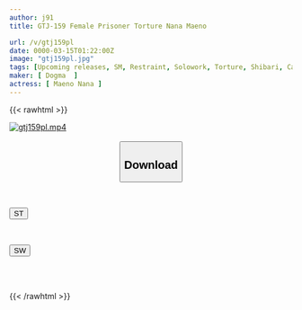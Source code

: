 ```yaml
---
author: j91
title: GTJ-159 Female Prisoner Torture Nana Maeno

url: /v/gtj159pl
date: 0000-03-15T01:22:00Z
image: "gtj159pl.jpg"
tags: [Upcoming releases, SM, Restraint, Solowork, Torture, Shibari, Candle	]
maker: [ Dogma  ]
actress: [ Maeno Nana ]
---
```



{{< rawhtml >}}

<div class="video" data-videoid="pending_link_2.html">
    <a href="javascript:;">
        <img src="/v/gtj159pl/gtj159pl.jpg" width="WIDTH" height="HEIGHT" alt="gtj159pl.mp4" loading="lazy">
    </a>
</div>

<script type="text/javascript" src="https://j91.asia/asset/on-demand-pend.js"></script>

<br>
  <link rel="stylesheet" href="https://j91.asia/asset/bs5.css">
  
  <center>
  <button class="btn btn-primary" type="button" data-bs-toggle="collapse" data-bs-target=".multi-collapse" aria-expanded="false" aria-controls="multiCollapseExample1 multiCollapseExample2"><h2>Download</h2></button></center>
</p>
<div class="row">
  <div class="col">
    <div class="collapse multi-collapse" id="multiCollapseExample1">
      <div class="card card-body">
	      	      <br>
<div class="buttons">  
<p><a href="https://j91.asia/pending_link_2.html" target="_blank"><button class="btn-hover color-3"><i class="fa fa-download"></i> ST</button></a></p></div>
    </div>
  </div>
</div>
  <div class="col">
    <div class="collapse multi-collapse" id="multiCollapseExample2">
      <div class="card card-body">
	      <br>
<div class="buttons">
<p><a href="https://j91.asia/pending_link_2.html" target="_blank"><button class="btn-hover color-2"><i class="fa fa-download"></i> SW</button></a></p></div>
<br><br>
      </div>
    </div>
  </div>
</div>

{{< /rawhtml >}}